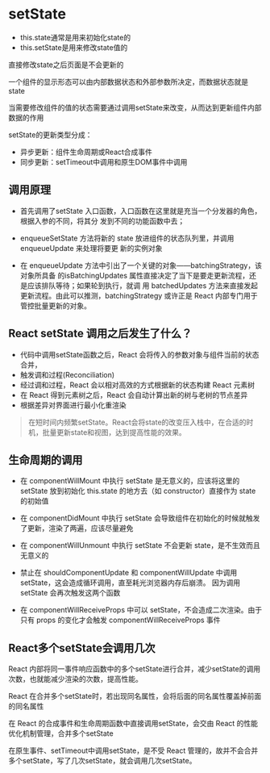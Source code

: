 # setState

- this.state通常是用来初始化state的
- this.setState是用来修改state值的

直接修改state之后页面是不会更新的  

一个组件的显示形态可以由内部数据状态和外部参数所决定，而数据状态就是state

当需要修改组件的值的状态需要通过调用setState来改变，从而达到更新组件内部数据的作用

setState的更新类型分成：

- 异步更新：组件生命周期或React合成事件
- 同步更新：setTimeout中调用和原生DOM事件中调用

## 调用原理

[](http://yoloworld.site:3000/blogpng/setState.png)
[](http://192.168.2.209:3000/blogpng/setState.png)

- 首先调用了setState 入口函数，入口函数在这里就是充当一个分发器的角色，根据入参的不同，将其分
发到不同的功能函数中去；

- enqueueSetState 方法将新的 state 放进组件的状态队列里，并调用 enqueueUpdate 来处理将要更
新的实例对象

- 在 enqueueUpdate 方法中引出了一个关键的对象——batchingStrategy，该对象所具备
的isBatchingUpdates 属性直接决定了当下是要走更新流程，还是应该排队等待；如果轮到执行，就调
用 batchedUpdates 方法来直接发起更新流程。由此可以推测，batchingStrategy 或许正是 React
内部专门用于管控批量更新的对象。

## React setState 调用之后发生了什么？

- 代码中调用setState函数之后，React 会将传入的参数对象与组件当前的状态合并，
- 触发调和过程(Reconciliation)
- 经过调和过程，React 会以相对高效的方式根据新的状态构建 React 元素树
- 在 React 得到元素树之后，React 会自动计算出新的树与老树的节点差异
- 根据差异对界面进行最小化重渲染

> 在短时间内频繁setState。React会将state的改变压入栈中，在合适的时机，批量更新state和视图，达到提高性能的效果。

## 生命周期的调用

- 在 componentWillMount 中执行 setState 是无意义的，应该将这里的 setState 放到初始化 this.state 的地方去（如 constructor）直接作为 state 的初始值

- 在 componentDidMount 中执行 setState 会导致组件在初始化的时候就触发了更新，渲染了两遍，应该尽量避免

- 在 componentWillUnmount 中执行 setState 不会更新 state，是不生效而且无意义的

- 禁止在 shouldComponentUpdate 和 componentWillUpdate 中调用 setState，这会造成循环调用，直至耗光浏览器内存后崩溃。
因为调用 setState 会再次触发这两个函数

- 在 componentWillReceiveProps 中可以 setState，不会造成二次渲染。由于只有 props 的变化才会触发 componentWillReceiveProps 事件

## React多个setState会调用几次

React 内部将同一事件响应函数中的多个setState进行合并，减少setState的调用次数，也就能减少渲染的次数，提高性能。

React 在合并多个setState时，若出现同名属性，会将后面的同名属性覆盖掉前面的同名属性

在 React 的合成事件和生命周期函数中直接调用setState，会交由 React 的性能优化机制管理，合并多个setState

在原生事件、setTimeout中调用setState，是不受 React 管理的，故并不会合并多个setState，写了几次setState，就会调用几次setState。
